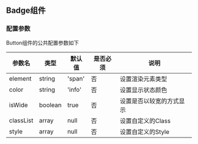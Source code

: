 ## Badge组件

### 配置参数

Button组件的公共配置参数如下

| 参数名 | 类型 | 默认值 | 是否必须 | 说明 |
| ---- |---- | ---- | ---- | ----- |
| element | string | 'span' | 否 | 设置渲染元素类型
| color | string | 'info' | 否 | 设置显示状态颜色
| isWide | boolean | true | 否 | 设置是否以较宽的方式显示
| classList | array | null | 否 | 设置自定义的Class
| style | array | null | 否 | 设置自定义的Style





